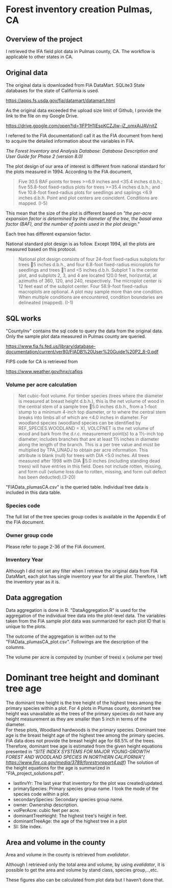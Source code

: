 # Forest inventory creation Pulmas, CA

## Overview of the project
I retrieved the IFA field plot data in Pulmas county, CA. The workflow is applicable to other states in CA.

## Original data
The original data is downloaded from FIA DataMart. SQLite3 State databases for the state of California is used.  

https://apps.fs.usda.gov/fia/datamart/datamart.html

As the original data exceeded the upload size limit of Github, I provide the link to the file on my Google Drive.

https://drive.google.com/open?id=1lFP1H1lEspKCZJIw-iZ_omxAiJAVnitZ

 I referred to the FIA documentation(I call it as the FIA document from here) to acquire the detailed information about the variables in FIA.

 _The Forest Inventory and Analysis Database: Database Description and User Guide for Phase 2 (version 8.0)_

The plot design of our area of interest is different from national standard for the plots measured in 1994.
According to the FIA document, 
> Five 30.5 BAF points for trees >=6.9 inches and <35.4 inches d.b.h.; five
55.8-foot fixed-radius plots for trees >=35.4 inches d.b.h.; and five
10.8-foot fixed-radius plots for seedlings and saplings <6.9 inches d.b.h.
Point and plot centers are coincident. Conditions are mapped. (I-5)

This mean that the size of the plot is different based on _"the per-acre expansion factor is determined by the diameter of the tree, the basal area factor (BAF), and the number of points used in the plot design."_

Each tree has different expansion factor. 

National standard plot design is as follow. Except 1994, all the plots are measured based on this protocol.

> National plot design consists of four 24-foot fixed-radius subplots for
trees 5 inches d.b.h., and four 6.8-foot fixed-radius microplots for
seedlings and trees 1 and <5 inches d.b.h. Subplot 1 is the center plot,
and subplots 2, 3, and 4 are located 120.0 feet, horizontal, at azimuths
of 360, 120, and 240, respectively. The microplot center is 12 feet east
of the subplot center. Four 58.9-foot fixed-radius macroplots are
optional. A plot may sample more than one condition. When multiple
conditions are encountered, condition boundaries are delineated
(mapped). (I-1)


## SQL works
"CountyInv" contains the sql code to query the data from the original data. Only the sample plot data measured in Pulmas county are queried. 

https://www.fia.fs.fed.us/library/database-documentation/current/ver80/FIADB%20User%20Guide%20P2_8-0.pdf

FIPS code for CA is retrieved from

https://www.weather.gov/hnx/cafips

### Volume per acre calculation
>Net cubic-foot volume. For timber species (trees where the diameter is measured at
breast height d.b.h.), this is the net volume of wood in the central stem of a sample tree
5.0 inches d.b.h., from a 1-foot stump to a minimum 4-inch top diameter, or to where the
central stem breaks into limbs all of which are <4.0 inches in diameter. For woodland
species (woodland species can be identified by REF_SPECIES.WOODLAND = X),
VOLCFNET is the net volume of wood and bark from the d.r.c. measurement point(s) to a 1½-inch top diameter; includes branches that are at least 1½ inches in diameter along
the length of the branch. This is a per tree value and must be multiplied by TPA_UNADJ to
obtain per acre information. This attribute is blank (null) for trees with DIA <5.0 inches.
All trees measured after 1998 with DIA 5.0 inches (including standing dead trees) will
have entries in this field. Does not include rotten, missing, and form cull (volume loss due
to rotten, missing, and form cull defect has been deducted).(3-20)


"FIAData_plumasCA.csv" is the queried table. Individual tree data is included in this data table. 

### Species code
The full list of the tree species group codes is available in the Appendix E of the FIA document.

### Owner group code
Please refer to page 2-36 of the FIA document.

### Inventory Year
Although I did not set any filter when I retrieve the original data from FIA DataMart, each plot has single inventory year for all the plot. Therefore, I left the inventory year as it is.

## Data aggregation
Data aggregation is done in R. "DataAggregation.R" is used for the aggregation of the individual tree data into the plot-level data. The variables taken from the FIA sample plot data was summarized for each plot ID that is unique to the plots. 

The outcome of the aggregation is written out to the "FIAData_plumasCA_plot.csv". Followings are the description of the columns.

The volume per acre is computed by (number of trees) x (volume per tree)


# Dominant tree height and dominant tree age
The dominant tree height is the tree height of the highest trees among the primary species within a plot. For 4 plots in Plumas county, dominant tree height was unavailable as the trees of the primary species do not have any height measurement as they are smaller than 5 inch in terms of the diameter.  
For these plots, Woodland hardwoods is the primary species.
Dominant tree age is the breast height age of the highest tree among the primary species. FIA data does not provide the breast height age for  68.5% of the trees. Therefore, dominant tree age is estimated from the given height equations presented in _”SITE INDEX SYSTEMS FOR MAJOR
YOUNG-GROWTH FOREST AND WOODLAND SPECIES IN NORTHERN CALIFORNIA”(
https://www.fire.ca.gov/media/3789/forestryreport4.pdf)_ 
The solution of the height equations for the age is summarized in "FIA_project_solutions.pdf".





- lastInvYr: The last year that inventory for the plot was created/updated.
- primarySpecies: Primary species group name. I took the mode of the species code within a plot.
- secondarySpecies: Secondary species group name.
- owner: Ownership description.
- volPerAcre: cubic feet per acre.
- dominantTreeHeight: The highest tree's height in feet. 
- dominantTreeAge: the age of the highest tree in a plot
- SI: Site index.

## Area and volume in the county
Area and volume in the county is retrieved from _evalidator_. 

Although I retrieved only the total area and volume, by using 
_evalidator_, it is possible to get the area and volume by stand class, species group,..,etc. 

These figures also can be calculated from plot data but I haven’t done that. 

